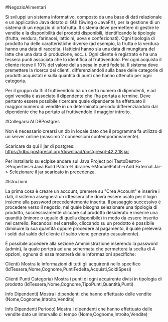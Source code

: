 #NegozioAlimentari

Si sviluppi un sistema informativo, composto da una base di dati relazionale e un applicativo Java dotato di GUI (Swing o JavaFX), per la gestione di un sistema di un negozio di ortofrutta. Il sistema deve permettere di gestire le vendite e la disponibilità dei prodotti disponibili, identificando le tipologie (frutta, verdura, farinacei, latticini, uova e confezionati). Ogni tipologia di prodotto ha delle caratteristiche diverse (ad esempio, la frutta e la verdura hanno una data di raccolta, i latticini hanno sia una data di mungitura del latte che una data di produzione, ecc..). Ogni cliente è registrato e ha una tessera punti associata che lo identifica al fruttivendolo. Per ogni acquisto il cliente riceve il 10% del valore della spesa in punti fedeltà. Il sistema deve premettere la ricerca dei clienti, differenziandoli sulla base delle categorie di prodotti acquistati e sulla quantità di punti che hanno ottenuto per ogni categoria.

Per il gruppo da 3: il fruttivendolo ha un certo numero di dipendenti, e ad ogni vendita è associato il dipendente che l’ha portata a termine. Deve pertanto essere possibile ricercare quale dipendente ha effettuato il maggior numero di vendite in un determinato periodo differenziandolo dal dipendente che ha portato al fruttivendolo il maggior introito.




#Collegarsi Al DBPostgres

Non è necessario crearsi un db in locale dato che il programma fa utilizzo di un server online (massimo 2 connessioni contemporaneamente).

Scaricare da qui il jar di postgres: https://jdbc.postgresql.org/download/postgresql-42.2.18.jar

Per installarlo su eclpise andare sul Java Project poi TastoDestro->Properties->Java Build Patch->Libraries->ModuelPatch->Add External Jar-> Selezionare il jar scaricato in precedenza.




#Istruzioni

La prima cosa è creare un account, premere su "Crea Account" e inserire i dati, il sistema assegnerà un idtessera che dovrà essere usato per il login insieme alla password precedentemente inserita. Il passaggio successivo è procedere verso il negozio, nel quale bisogna selezionare una tipologia di prodotto, successivamente cliccare sul prodotto desiderato e inserire una quantità (minore o uguale di quella disponibile) in modo da essere inserito nel carrello. Recandosi nel carrello, cliccando su un prodotto è possibile diminuire la sua quantità oppure procedere al pagamento, il quale preleverà i soldi dal saldo del cliente (il saldo viene generato casualmente).

È possibile accedere alla sezione Amministrazione inserendo la password (admin), la quale porterà ad una schermata che permetterà la scelta di 4 opzioni, ognuna di essa mostrerà delle informazioni specifiche:

Clienti) Mostra le informazioni di tutti gli acquirenti nello specifico (IdTessera,Nome,Cognome,PuntiFedelta,Acquisti,SoldiSpesi)

Clienti Punti Categoria) Mostra i punti di ogni acquirente divisi in tipologia di prodotto (IdTessera,Nome,Cognome,TipoPunti,Quantità,Punti)

Info Dipendenti) Mostra i dipendenti che hanno effettuato delle vendite (Nome,Cognome,Introito,Vendite)

Info Dipendenti Periodo) Mostra i dipendenti che hanno effettuato delle vendite dato un intervallo di tempo (Nome,Cognome,Introito,Vendite)
